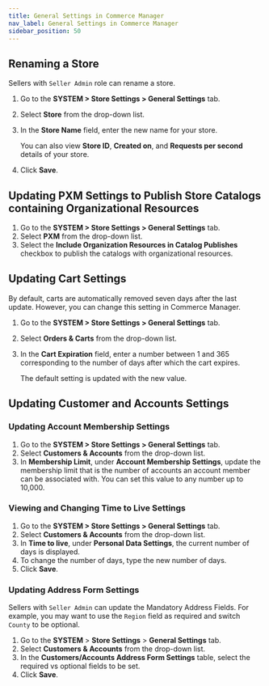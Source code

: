 ```yaml
---
title: General Settings in Commerce Manager
nav_label: General Settings in Commerce Manager
sidebar_position: 50
---
```


## Renaming a Store

Sellers with `Seller Admin` role can rename a store.

1. Go to the **SYSTEM > Store Settings > General Settings** tab.
1. Select **Store** from the drop-down list.
1. In the **Store Name** field, enter the new name for your store.

    You can also view **Store ID**, **Created on**, and **Requests per second** details of your store.

1. Click **Save**.

## Updating PXM Settings to Publish Store Catalogs containing Organizational Resources

1. Go to the **SYSTEM > Store Settings > General Settings** tab.
1. Select **PXM** from the drop-down list.
1. Select the **Include Organization Resources in Catalog Publishes** checkbox to publish the catalogs with organizational resources.

## Updating Cart Settings

By default, carts are automatically removed seven days after the last update. However, you can change this setting in Commerce Manager.

1. Go to the **SYSTEM > Store Settings > General Settings** tab.
1. Select **Orders & Carts** from the drop-down list.
1. In the **Cart Expiration** field, enter a number between 1 and 365 corresponding to the number of days after which the cart expires.

    The default setting is updated with the new value.

## Updating Customer and Accounts Settings

### Updating Account Membership Settings

1. Go to the **SYSTEM > Store Settings > General Settings** tab.
1. Select **Customers & Accounts** from the drop-down list.
1. In **Membership Limit**, under **Account Membership Settings**, update the membership limit that is the number of accounts an account member can be associated with. You can set this value to any number up to 10,000.

### Viewing and Changing Time to Live Settings

1. Go to the **SYSTEM > Store Settings > General Settings** tab.
1. Select **Customers & Accounts** from the drop-down list.
1. In **Time to live**, under **Personal Data Settings**, the current number of days is displayed.
1. To change the number of days, type the new number of days.
1. Click **Save**.

### Updating Address Form Settings

Sellers with `Seller Admin` can update the Mandatory Address Fields. For example, you may want to use the `Region` field as required and switch `County` to be optional.

1. Go to the **SYSTEM** > **Store Settings** > **General Settings** tab.
1. Select **Customers & Accounts** from the drop-down list.
1. In the **Customers/Accounts Address Form Settings** table, select the required vs optional fields to be set.
1. Click **Save**.
